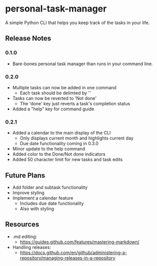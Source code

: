 # personal-task-manager
A simple Python CLI that helps you keep track of the tasks in your life.
## Release Notes
### 0.1.0
* Bare-bones personal task manager than runs in your command line.
### 0.2.0
* Multiple tasks can now be added in one command
  * Each task should be delimted by '\'
* Tasks can now be reverted to 'Not done'
  * The 'done' key just reverts a task's completion status
* Added a "help" key for command guide
### 0.2.1
* Added a calendar to the main display of the CLI
  * Only displays current month and highlights current day
  * Due date functionality coming in 0.3.0
* Minor update to the help command
* Added color to the Done/Not done indicators
* Added 50 character limit for new tasks and task edits
## Future Plans
* Add folder and subtask functionality
* Improve styling
* Implement a calendar feature
  * Includes due date functionality
  * Also with styling
## Resources
* .md editing:
  * https://guides.github.com/features/mastering-markdown/
* Handling releases:
  * https://docs.github.com/en/github/administering-a-repository/managing-releases-in-a-repository
